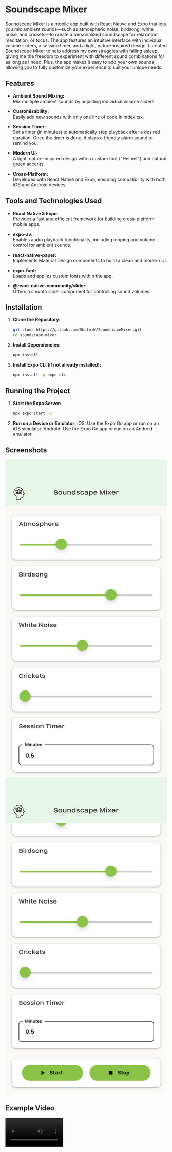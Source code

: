 # Soundscape Mixer

Soundscape Mixer is a mobile app built with React Native and Expo that lets you mix ambient sounds—such as atmospheric noise, birdsong, white noise, and crickets—to create a personalized soundscape for relaxation, meditation, or focus. The app features an intuitive interface with individual volume sliders, a session timer, and a light, nature-inspired design. I created Soundscape Mixer to help address my own struggles with falling asleep, giving me the freedom to experiment with different sound combinations for as long as I need. Plus, the app makes it easy to add your own sounds, allowing you to fully customize your experience to suit your unique needs.
## Features

- **Ambient Sound Mixing:**  
  Mix multiple ambient sounds by adjusting individual volume sliders.

- **Customisability:**  
  Easily add new sounds with only one line of code in index.tsx.
  
- **Session Timer:**  
  Set a timer (in minutes) to automatically stop playback after a desired duration. Once the timer is done, it plays a friendly alarm sound to remind you. 

- **Modern UI:**  
  A light, nature-inspired design with a custom font ("Helmet") and natural green accents.

- **Cross-Platform:**  
  Developed with React Native and Expo, ensuring compatibility with both iOS and Android devices.

## Tools and Technologies Used

- **React Native & Expo:**  
  Provides a fast and efficient framework for building cross-platform mobile apps.

- **expo-av:**  
  Enables audio playback functionality, including looping and volume control for ambient sounds.

- **react-native-paper:**  
  Implements Material Design components to build a clean and modern UI.

- **expo-font:**  
  Loads and applies custom fonts within the app.

- **@react-native-community/slider:**  
  Offers a smooth slider component for controlling sound volumes.

## Installation

1. **Clone the Repository:**

   ```bash
   git clone https://github.com/ShafeiW/SoundscapeMixer.git
   cd soundscape-mixer
   ```
2. **Install Dependencies:**   

   ```bash
   npm install
   ```

3. **Install Expo CLI (if not already installed):** 

   ```bash
   npm install -g expo-cli
   ```

## Running the Project 

1. **Start the Expo Server:**

   ```bash
   npx expo start -c
   ```

2. **Run on a Device or Emulator:**
iOS: Use the Expo Go app or run on an iOS simulator.
Android: Use the Expo Go app or run on an Android emulator.

## Screenshots 
![Main Interface](screenshots/mixer1.png)
![Main Interface](screenshots/mixer2.png)

## Example Video
<video src='../SoundscapeMixer/assets/video.mov' width=180/>